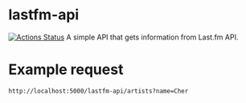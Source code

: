 # lastfm-api
[![Actions Status](https://xxx.execute-api.us-west-2.amazonaws.com/production/badge/lffloyd/lastfm-api)](https://xxx.execute-api.us-west-2.amazonaws.com/production/results/lffloyd/lastfm-api)
A simple API that gets information from Last.fm API.

# Example request

```http://localhost:5000/lastfm-api/artists?name=Cher```
